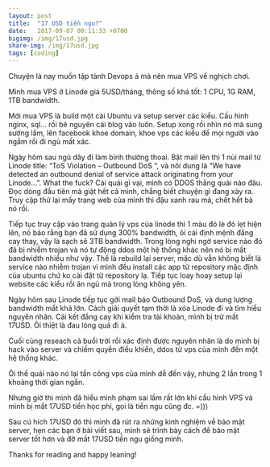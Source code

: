 ```yaml
---
layout: post
title:  "17 USD tiền ngu?"
date:   2017-09-07 00:11:33 +0700
bigimg: /img/17usd.jpg
share-img: /img/17usd.jpg
tags: [coding]
---
```


Chuyện là nay muốn tập tành Devops á mà nên mua VPS về nghịch chơi.

Mình mua VPS ở Linode giá 5USD/tháng, thông số khá tốt: 1 CPU, 1G RAM, 1TB bandwidth.

Mới mua VPS là build một cái Ubuntu và setup server các kiểu. Cấu hình nginx, sql… rồi bê nguyên cái blog vào luôn. Setup xong rồi nhìn nó mà sung sướng lắm, lên facebook khoe domain, khoe vps các kiểu để mọi người vào ngắm rồi đi ngủ mất xác.

Ngày hôm sau ngủ dây đi làm bình thường thoai. Bật mail lên thì 1 nùi mail từ Linode title: “ToS Violation – Outbound DoS “, và nôi dung là “We have detected an outbound denial of service attack originating from your Linode…”. What the fuck? Cái quái gì vại, mình có DDOS thằng quái nào đâu. Đọc dòng đầu tiên mà giật hết cả mình, chẳng biết chuyện gì đang xảy ra. Truy cập thử lại mấy trang web của mình thì đậu xanh rau má, chết hết bà nó rồi.

Tiếp tục truy cập vào trang quản lý vps của linode thì 1 màu đỏ lè đỏ lẹt hiện lên, nó bảo rằng bạn đã sử dụng 300% bandwidth, ôi cái định mệnh đắng cay thay, vậy là sạch sẽ 3TB bandwidth. Trong lòng nghi ngờ service nào đó đã bị nhiễm trojan và nó tự động ddos một hệ thống khác nên nó bị mất bandwidth nhiều như vậy. Thế là rebuild lại server, mặc dù vẫn không biết là service nào nhiễm trojan vì mình đều install các app từ  repository mặc định của ubuntu chứ ko cài đặt từ repository lạ. Tiếp tục loay hoay setup lại website các kiểu rồi ăn ngủ mà trong lòng không yên.

Ngày hôm sau Linode tiếp tục gởi mail báo Outbound DoS, và dung lượng bandwidth mất khá lớn. Cách giải quyết tạm thời là xóa Linode đi và tìm hiểu nguyên nhân. Cái kết đắng cay khi kiểm tra tài khoản, mình bị trừ mất 17USD. Ôi thiệt là đau lòng quá đi à.

Cuối cùng reseach cả buổi trời rồi xác định được nguyên nhân là do minh bị hack vào server và chiếm quyền điều khiển, ddos từ vps của mình đến một hệ thống khác.

Ôi thế quái nào nó lại tấn công vps của mình dễ đến vậy, nhưng 2 lần trong 1 khoảng thời gian ngắn.

Nhưng giờ thì mình đã hiểu mình phạm sai lầm rất lớn khi cấu hình VPS và mình bị mất 17USD tiền học phí, gọi là tiền ngu cũng đc. =)))

Sau cú hích 17USD đó thì mình đã rút ra những kinh nghiệm về bảo mật server, hẹn các bạn ở bài viết sau, mình sẽ trình bày cách để bảo mật server tốt hơn và đỡ mất 17USD tiền ngu giống mình.

Thanks for reading and happy leaning!
